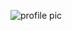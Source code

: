 ![profile pic](https://avatars.githubusercontent.com/u/6211274?s=400&u=03624f317136e61225ab703ca02b5f695ff046b2&v=4)

